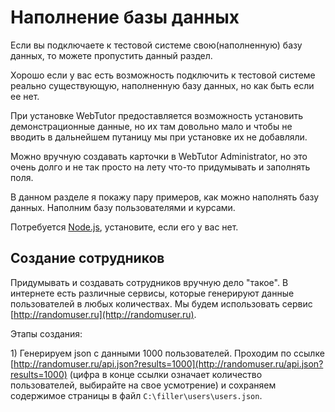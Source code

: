 # Наполнение базы данных

Если вы подключаете к тестовой системе свою\(наполненную\) базу данных, то можете пропустить данный раздел.

Хорошо если у вас есть возможность подключить к тестовой системе реально существующую, наполненную базу данных, но как быть если ее нет.

При установке WebTutor предоставляется возможность установить демонстрационные данные, но их там довольно мало и чтобы не вводить в дальнейшем путаницу мы при установке их не добавляли.

Можно вручную создавать карточки в WebTutor Administrator, но это очень долго и не так просто на лету что-то  придумывать и заполнять поля.

В данном разделе я покажу пару примеров, как можно наполнять базу данных. Наполним базу пользователями и курсами.

Потребуется [Node.js](https://nodejs.org/en/), установите, если его у вас нет.

## Создание сотрудников

Придумывать и создавать сотрудников вручную дело "такое". В интернете есть различные сервисы, которые генерируют данные пользователей в любых количествах. Мы будем использовать сервис [http://randomuser.ru](http://randomuser.ru).

Этапы создания:

1\) Генерируем json c данными 1000 пользователей. Проходим по ссылке [http://randomuser.ru/api.json?results=1000](http://randomuser.ru/api.json?results=1000) \(цифра в конце ссылки означает количество пользователей, выбирайте на свое усмотрение\) и сохраняем содержимое страницы в файл `C:\filler\users\users.json`.

